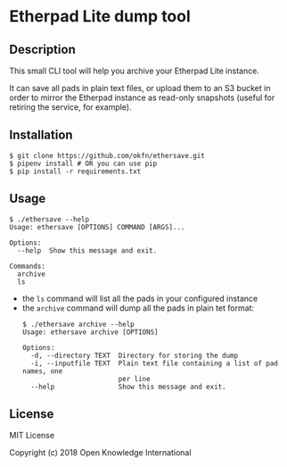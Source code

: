 # Etherpad Lite dump tool

## Description

This small CLI tool will help you archive your Etherpad Lite instance.

It can save all pads in plain text files, or upload them to an S3 bucket in
order to mirror the Etherpad instance as read-only snapshots (useful for
retiring the service, for example).


## Installation

```
$ git clone https://github.com/okfn/ethersave.git
$ pipenv install # OR you can use pip
$ pip install -r requirements.txt
```


## Usage

```
$ ./ethersave --help
Usage: ethersave [OPTIONS] COMMAND [ARGS]...

Options:
  --help  Show this message and exit.

Commands:
  archive
  ls
```

* the `ls` command will list all the pads in your configured instance
* the `archive` command will dump all the pads in plain tet format:
  ```
  $ ./ethersave archive --help
  Usage: ethersave archive [OPTIONS]

  Options:
    -d, --directory TEXT  Directory for storing the dump
    -i, --inputfile TEXT  Plain text file containing a list of pad names, one
                          per line
    --help                Show this message and exit.
  ```

## License

MIT License

Copyright (c) 2018 Open Knowledge International
